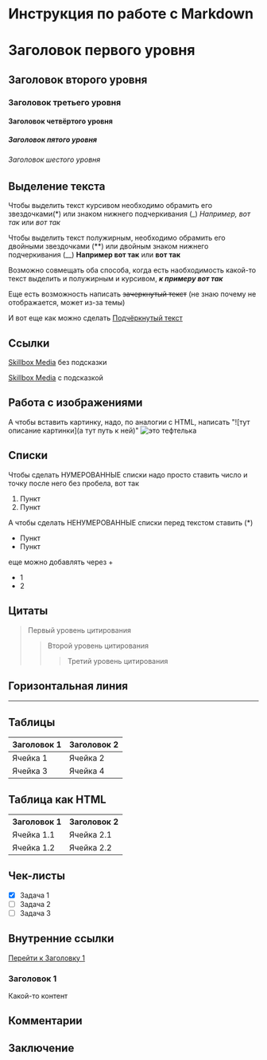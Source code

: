 # Инструкция по работе с Markdown

# Заголовок первого уровня
## Заголовок второго уровня
### Заголовок третьего уровня
#### Заголовок четвёртого уровня
##### Заголовок пятого уровня
###### Заголовок шестого уровня

## Выделение текста

Чтобы выделить текст курсивом необходимо обрамить его звездочками(*) или знаком нижнего подчеркивания (_)
*Например, вот так* или _вот так_

Чтобы выделить текст полужирным, необходимо обрамить его двойными звездочками (**) или двойным знаком нижнего подчеркивания (__)
**Например вот так** или **вот так**

Возможно совмещать оба способа, когда есть наобходимость какой-то текст выделить и полужирным и курсивом,
***к примеру вот так*** 

Еще есть возможность написать ~~зачеркнутый текст~~ (не знаю почему не отображается, может из-за темы)

И вот еще как можно сделать 
<u>Подчёркнутый текст</u>

## Ссылки

[Skillbox Media](https://skillbox.ru/media/) без подсказки

[Skillbox Media](https://skillbox.ru/media/ "Всплывающая подсказка") с подсказкой

## Работа с изображениями

А чтобы вставить картинку, надо, по аналогии с HTML, написать "![тут описание картинки](а тут путь к ней)"
![это тефтелька](Teftelka.jpg)

## Списки

Чтобы сделать НУМЕРОВАННЫЕ списки надо просто ставить число и точку после него без пробела, вот так

1. Пункт
2. Пункт

А чтобы сделать НЕНУМЕРОВАННЫЕ списки перед текстом ставить (*)

- Пункт
- Пункт

еще можно добавлять через +

- 1
- 2

## Цитаты

> Первый уровень цитирования
>> Второй уровень цитирования
>>> Третий уровень цитирования

## Горизонтальная линия
---

## Таблицы
| Заголовок 1 | Заголовок 2 |
| ----------- | ----------- |
| Ячейка 1    | Ячейка 2   |
| Ячейка 3    | Ячейка 4   |

## Таблица как HTML
<table>
    <tr>
        <th>Заголовок 1</th>
        <th>Заголовок 2</th>
    </tr>
    <tr>
        <td>Ячейка 1.1</td>
        <td>Ячейка 2.1</td>
    </tr>
    <tr>
        <td>Ячейка 1.2</td>
        <td>Ячейка 2.2</td>
    </tr>
</table>

## Чек-листы
- [x] Задача 1
- [ ] Задача 2
- [ ] Задача 3

## Внутренние ссылки
[Перейти к Заголовку 1](#title1)

### <a id="title1">Заголовок 1</a>
Какой-то контент

## Комментарии
[//]: # (Это комментарий, он не будет отображаться)


## Заключение
